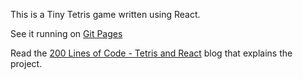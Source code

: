 This is a Tiny Tetris game written using React.

See it running on [Git Pages](https://ceolter.github.io/tetris/)

Read the [200 Lines of Code - Tetris and React](https://blog.ag-grid.com/tetris-to-learn-react/) blog that explains the project.
